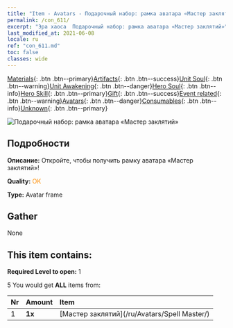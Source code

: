 ```yaml
---
title: "Item - Avatars - Подарочный набор: рамка аватара «Мастер заклятий»"
permalink: /con_611/
excerpt: "Эра хаоса  Подарочный набор: рамка аватара «Мастер заклятий»"
last_modified_at: 2021-06-08
locale: ru
ref: "con_611.md"
toc: false
classes: wide
---
```

 [Materials](/ItemsRU/){: .btn .btn--primary}[Artifacts](/ItemsRU/Artifacts/){: .btn .btn--success}[Unit Soul](/ItemsRU/UnitSoul/){: .btn .btn--warning}[Unit Awakening](/ItemsRU/UnitAwakening/){: .btn .btn--danger}[Hero Soul](/ItemsRU/HeroSoul/){: .btn .btn--info}[Hero Skill](/ItemsRU/HeroSkill/){: .btn .btn--primary}[Gift](/ItemsRU/Gift/){: .btn .btn--success}[Event related](/ItemsRU/Events/){: .btn .btn--warning}[Avatars](/ItemsRU/Avatars/){: .btn .btn--danger}[Consumables](/ItemsRU/Consumables/){: .btn .btn--info}[Unknown](/ItemsRU/Unknown/){: .btn .btn--primary}

 ![Подарочный набор: рамка аватара «Мастер заклятий»](/images/t/i_907003.png)

## Подробности
 **Описание:** Откройте, чтобы получить рамку аватара «Мастер заклятий»!

 **Quality:** <span style="color: #FF8C00">OK</span>

 **Type:** Avatar frame

## Gather

  None

## This item contains:

 **Required Level to open:** 1

 5 You would get **ALL** items  from:

  | Nr | Amount |     Item    |
  |:---|:-------|:------------|
  | 1 |  **1x** | [Мастер заклятий](/ru/Avatars/Spell Master/) |  | 
